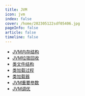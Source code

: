 ```yaml
---
title: JVM
icon: jvm 
index: false
cover: /home/202305122sdf05406.jpg
pageInfo: false
article: false
timeline: false
---
```

- <HopeIcon icon="page"/> [JVM内存结构](1memory.md)
- <HopeIcon icon="page"/> [JVM垃圾回收](2gc.md)
- <HopeIcon icon="page"/> [类文件结构](3classfilestructure.md)
- <HopeIcon icon="page"/> [类加载过程](4classloadprocess.md)
- <HopeIcon icon="page"/> [类加载器](5classloader.md)
- <HopeIcon icon="page"/> [JVM重要参数](6jvmparameters.md)
- <HopeIcon icon="page"/> [JVM调优](7gcoptimize.md)
